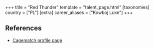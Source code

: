 +++
title = "Red Thunder"
template = "talent_page.html"
[taxonomies]
country = ["PL"]
[extra]
career_aliases = ["Kowboj Luke"]
+++

## References

* [Cagematch profile page](https://www.cagematch.net/?id=2&nr=14968)
